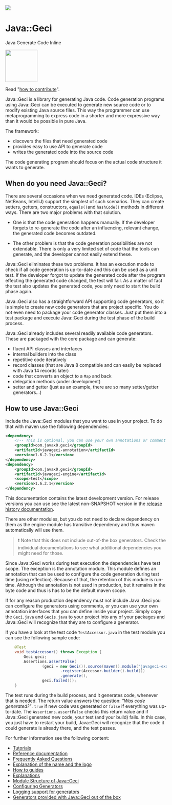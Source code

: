 <a href="https://travis-ci.com/verhas/javageci"><img src="https://api.travis-ci.org/verhas/javageci.svg?branch=master" border="0"/></a>

# Java::Geci

Java Generate Code Inline

<img src="images/logo.svg" width="100px"/>

Read "[how to contribute](CONTRIBUTE.md)".

Java::Geci is a library for generating Java code.
Code generation programs using Java::Geci can be executed to generate new source code or to modify existing Java source files.
This way the programmer can use metaprogramming to express code in a shorter and more expressive way than it would be possible in pure Java.

The framework:
 - discovers the files that need generated code
 - provides easy to use API to generate code
 - writes the generated code into the source code
 
The code generating program should focus on the actual code structure it wants to generate.

## When do you need Java::Geci?

There are several occasions when we need generated code.
IDEs (Eclipse, NetBeans, IntelliJ) support the simplest of such scenarios.
They can create setters, getters, constructors, `equals()`and `hashCode()` methods in different ways.
There are two major problems with that solution.

* One is that the code generation happens manually.
  If the developer forgets to re-generate the code after an influencing, relevant change, the generated code becomes outdated.

* The other problem is that the code generation possibilities are not extendable.
  There is only a very limited set of code that the tools can generate, and the developer cannot easily extend these. 

Java::Geci eliminates these two problems.
It has an execution mode to check if all code generation is up-to-date and this can be used as a unit test.
If the developer forgot to update the generated code after the program effecting the generated code changed, the test will fail.
As a matter of fact the test also updates the generated code, you only need to start the build phase again.

Java::Geci also has a straightforward API supporting code generators, so it is simple to create new code generators that are project specific.
You do not even need to package your code generator classes.
Just put them into a test package and execute Java::Geci during the test phase of the build process.

Java::Geci already includes several readily available code generators.
These are packaged with the core package and can generate:

* fluent API classes and interfaces
* internal builders into the class
* repetitive code iteratively
* record classes (that are Java 8 compatible and can easily be replaced with Java 14 records later)
* code that converts an object to a `Map` and back  
* delegation methods (under development)
* setter and getter (just as an example, there are so many setter/getter generators...)

## How to use Java::Geci

Include the Java::Geci modules that you want to use in your project.
To do that with maven use the following dependencies:

```xml
<dependency>
    <!-- This is optional, you can use your own annotations or comment config -->
    <groupId>com.javax0.geci</groupId>
    <artifactId>javageci-annotation</artifactId>
    <version>1.6.2.1</version>
</dependency>
<dependency>
    <groupId>com.javax0.geci</groupId>
    <artifactId>javageci-engine</artifactId>
    <scope>test</scope>
    <version>1.6.2.1</version>
</dependency>
```

This documentation contains the latest development version.
For release versions you can use see the latest non-SNAPSHOT version in the [release history documentation](RELEASE.md).

There are other modules, but you do not need to declare dependency on them as the engine module has transitive dependency and thus maven automatically will use them.

> ❗ Note that this does not include out-of-the box generators.
> Check the individual documentations to see what additional dependencies you might need for those.

Since Java::Geci works during test execution the dependencies have test scope.
The exception is the annotation module.
This module defines an annotation that can be used to configure the code generation during test time (using reflection).
Because of that, the retention of this module is run-time.
Although the annotation is not used in production, but it remains in the byte code and thus is has to be the default maven scope.

If for any reason production dependency must not include Java::Geci you can configure the generators using comments, or you can use your own annotation interfaces that you can define inside your project.
Simply copy the `Geci.java` and `Gecis.java` to your project into any of your packages and Java::Geci will recognize that they are to configure a generator.

If you have a look at the test code `TestAccessor.java` in the test module you can see the following sample code:

<!-- snip TestAccessor -->
```java
    @Test
    void testAccessor() throws Exception {
        Geci geci;
        Assertions.assertFalse(
                (geci = new Geci()).source(maven().module("javageci-examples").mainSource())
                        .register(Accessor.builder().build())
                        .generate(),
                geci.failed());
    }
```

The test runs during the build process, and it generates code, whenever that is needed.
The return value answers the question: _"Was code generated?"_.
`true` if new code was generated or `false` if everything was up-to-date.
The `Assertions.assertFalse` checks this return value and if Java::Geci generated new code, your test (and your build) fails.
In this case, you just have to restart your build, Java::Geci will recognize that the code it could generate is already there, and the test passes.

For further information see the following content:

* [Tutorials](TUTORIAL.md)
* [Reference documentation](REFERENCE.adoc)
* [Frequently Asked Questions](FAQ.md)
* [Explanation of the name and the logo](NAME.md)
* [How to guides](HOWTO.md)
* [Explanations](EXPLANATION.md)
* [Module Structure of Java::Geci](MODULES.md)
* [Configuring Generators](CONFIGURATION.md)
* [Logging support for generators](LOGGING.md)
* [Generators provided with Java::Geci out of the box](GENERATORS.md)
